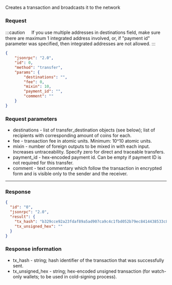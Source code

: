 Creates a transaction and broadcasts it to the network

### Request 

:::caution ㅤ
If you use multiple addresses in destinations field, make sure there are maximum 1 integrated address involved, or, if "payment id" parameter was specified, then integrated addresses are not allowed.
:::


```json
{
	"jsonrpc": "2.0",
	"id": 0,
	"method": "transfer",
	"params": {
		"destinations": "",
		"fee": 0,
		"mixin": 10,
		"payment_id": "",
		"comment": ""
	}
}
```

### Request parameters

- destinations - list of transfer_destination objects (see below); list of recipients with corresponding amount of coins for each.
- fee - transaction fee in atomic units. Minimum: 10^10 atomic units.
- mixin - number of foreign outputs to be mixed in with each input. Increases untraceability. Specify zero for direct and traceable transfers.
- payment_id - hex-encoded payment id. Can be empty if payment ID is not required for this transfer.
- comment - text commentary which follow the transaction in encrypted form and is visible only to the sender and the receiver.

---

### Response


```json
{
  "id": "0",
  "jsonrpc": "2.0",
  "result": {
    "tx_hash": "b329cce92a23fdaf89a5ad907ca9c4c1fbd052b79ec8414438533c83b39afc2b",
    "tx_unsigned_hex": ""
  }
}
```

### Response information

- tx_hash - string; hash identifier of the transaction that was successfully sent.
- tx_unsigned_hex - string; hex-encoded unsigned transaction (for watch-only wallets; to be used in cold-signing process).
